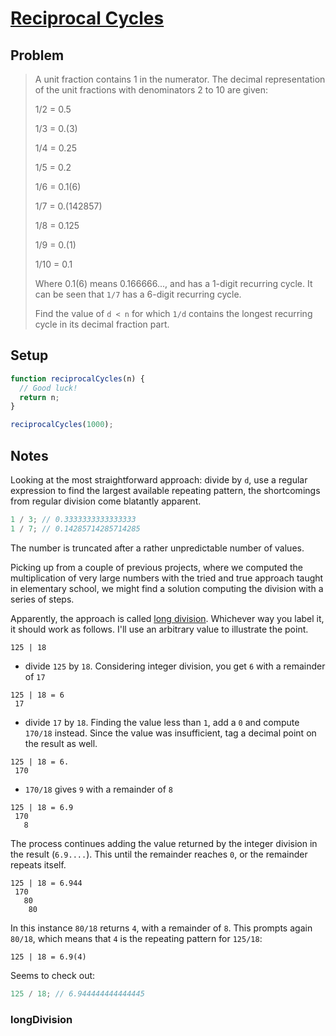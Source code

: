# [Reciprocal Cycles](https://www.freecodecamp.org/learn/coding-interview-prep/project-euler/problem-26-reciprocal-cycles)

## Problem

> A unit fraction contains 1 in the numerator. The decimal representation of the unit fractions with denominators 2 to 10 are given:
>
> 1/2 = 0.5
>
> 1/3 = 0.(3)
>
> 1/4 = 0.25
>
> 1/5 = 0.2
>
> 1/6 = 0.1(6)
>
> 1/7 = 0.(142857)
>
> 1/8 = 0.125
>
> 1/9 = 0.(1)
>
> 1/10 = 0.1
>
> Where 0.1(6) means 0.166666..., and has a 1-digit recurring cycle. It can be seen that `1/7` has a 6-digit recurring cycle.
>
> Find the value of `d < n` for which `1/d` contains the longest recurring cycle in its decimal fraction part.

## Setup

```js
function reciprocalCycles(n) {
  // Good luck!
  return n;
}

reciprocalCycles(1000);
```

## Notes

Looking at the most straightforward approach: divide by `d`, use a regular expression to find the largest available repeating pattern, the shortcomings from regular division come blatantly apparent.

```js
1 / 3; // 0.3333333333333333
1 / 7; // 0.14285714285714285
```

The number is truncated after a rather unpredictable number of values.

Picking up from a couple of previous projects, where we computed the multiplication of very large numbers with the tried and true approach taught in elementary school, we might find a solution computing the division with a series of steps.

Apparently, the approach is called [long division](https://en.m.wikipedia.org/wiki/Long_division). Whichever way you label it, it should work as follows. I'll use an arbitrary value to illustrate the point.

```code
125 | 18
```

- divide `125` by `18`. Considering integer division, you get `6` with a remainder of `17`

```code
125 | 18 = 6
 17
```

- divide `17` by `18`. Finding the value less than `1`, add a `0` and compute `170/18` instead. Since the value was insufficient, tag a decimal point on the result as well.

```code
125 | 18 = 6.
 170
```

- `170/18` gives `9` with a remainder of `8`

```code
125 | 18 = 6.9
 170
   8
```

The process continues adding the value returned by the integer division in the result (`6.9....`). This until the remainder reaches `0`, or the remainder repeats itself.

```code
125 | 18 = 6.944
 170
   80
    80
```

In this instance `80/18` returns `4`, with a remainder of `8`. This prompts again `80/18`, which means that `4` is the repeating pattern for `125/18`:

```code
125 | 18 = 6.9(4)
```

Seems to check out:

```js
125 / 18; // 6.944444444444445
```

### longDivision
